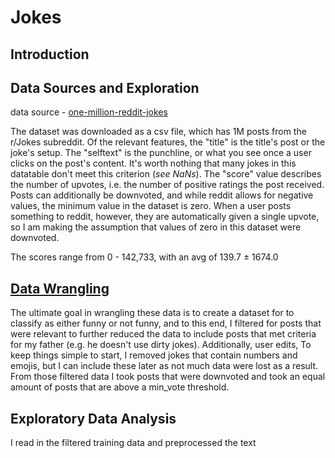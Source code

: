 # Jokes

## Introduction 

## Data Sources and Exploration

data source - [one-million-reddit-jokes](https://query.data.world/s/htrdsouy327xqa4w457qx6k6sjtj6r)

The dataset was downloaded as a csv file, which has 1M posts from the r/Jokes subreddit. Of the relevant features, the "title" is the title's post or the joke's setup. The "selftext" is the punchline, or what you see once a user clicks on the post's content. It's worth nothing that many jokes in this datatable don't meet this criterion (*see NaNs*). The "score" value describes the number of upvotes, i.e. the number of positive ratings the post received. Posts can additionally be downvoted, and while reddit allows for negative values, the minimum value in the dataset is zero. When a user posts something to reddit, however, they are automatically given a single upvote, so I am making the assumption that values of zero in this dataset were downvoted. 

The scores range from 0 - 142,733, with an avg of 139.7 $\pm$ 1674.0

## [Data Wrangling](https://github.com/Pooret/jokes/blob/main/data%20wrangling.ipynb)

The ultimate goal in wrangling these data is to create a dataset for to classify as either funny or not funny, and to this end, I filtered for posts that were relevant to further reduced the data to include posts that met criteria for my father (e.g. he doesn't use dirty jokes). Additionally, user edits, To keep things simple to start, I removed jokes that contain numbers and emojis, but I can include these later as not much data were lost as a result. From those filtered data I took posts that were downvoted and took an equal amount of posts that are above a min_vote threshold. 

## Exploratory Data Analysis

I read in the filtered training data and preprocessed the text 
